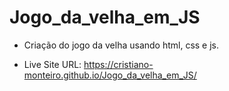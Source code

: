 # Jogo_da_velha_em_JS
- Criação do jogo da velha usando html, css e js.

- Live Site URL: https://cristiano-monteiro.github.io/Jogo_da_velha_em_JS/
